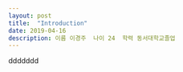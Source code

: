 ```yaml
---
layout: post
title:  "Introduction"
date: 2019-04-16
description: 이름 이경주  나이 24  학력 동서대학교졸업
---
```

ddddddd
